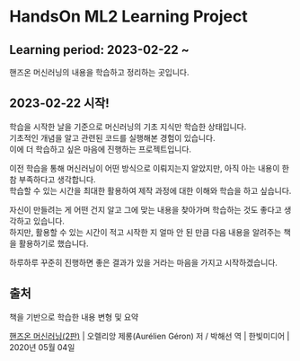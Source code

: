 # HandsOn ML2 Learning Project

## Learning period: 2023-02-22 ~ 

핸즈온 머신러닝의 내용을 학습하고 정리하는 곳입니다.  

## 2023-02-22 시작!

학습을 시작한 날을 기준으로 머신러닝의 기초 지식만 학습한 상태입니다.  
기초적인 개념을 알고 관련된 코드를 실행해본 경험이 있습니다.  
이에 더 학습하고 싶은 마음에 진행하는 프로젝트입니다.  

이전 학습을 통해 머신러닝이 어떤 방식으로 이뤄지는지 알았지만, 아직 아는 내용이 한참 부족하다고 생각합니다.  
학습할 수 있는 시간을 최대한 활용하여 제작 과정에 대한 이해와 학습을 하고 싶습니다.  

자신이 만들려는 게 어떤 건지 알고 그에 맞는 내용을 찾아가며 학습하는 것도 좋다고 생각하고 있습니다.  
하지만, 활용할 수 있는 시간이 적고 시작한 지 얼마 안 된 만큼 다음 내용을 알려주는 책을 활용하기로 했습니다.  

하루하루 꾸준히 진행하면 좋은 결과가 있을 거라는 마음을 가지고 시작하겠습니다.  

## 출처

책을 기반으로 학습한 내용 변형 및 요약

[핸즈온 머신러닝(2판)][googlelink] | 오렐리앙 제롱(Aurélien Géron) 저 / 박해선 역 | 한빛미디어 | 2020년 05월 04일  

[googlelink]: https://www.hanbit.co.kr/store/books/look.php?p_code=B7033438574 "Go SITE"
